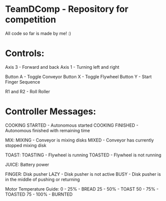 # TeamDComp - Repository for competition
All code so far is made by me! :)

# Controls:

Axis 3 - Forward and back
Axis 1 - Turning left and right

Button A - Toggle Conveyor
Button X - Toggle Flywheel
Button Y - Start Finger Sequence

R1 and R2 - Roll Roller


# Controller Messages:

COOKING STARTED - Autonomous started
COOKING FINISHED - Autonomous finished with remaining time

MIX:
  MIXING - Conveyor is mixing disks
  MIXED - Conveyor has currently stopped mixing disk

TOAST:
  TOASTING - Flywheel is running
  TOASTED - Flywheel is not running

JUICE: Battery power

FINGER: Disk pusher
  LAZY - Disk pusher is not active
  BUSY - Disk pusher is in the middle of pushing or returning

Motor Temperature Guide:
 0 - 25% - BREAD
 25 - 50% - TOAST
 50 - 75% - TOASTED
 75 - 100% - BURNTED
